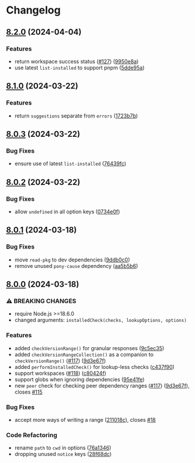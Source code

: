 # Changelog

## [8.2.0](https://github.com/voxpelli/node-installed-check-core/compare/v8.1.0...v8.2.0) (2024-04-04)


### Features

* return workspace success status ([#127](https://github.com/voxpelli/node-installed-check-core/issues/127)) ([9950e8a](https://github.com/voxpelli/node-installed-check-core/commit/9950e8ab1ac6a06e5b938aaf1095fa802f496e35))
* use latest `list-installed` to support pnpm ([5dde95a](https://github.com/voxpelli/node-installed-check-core/commit/5dde95ab976fb5aa2204ca810c46330f74d72c4b))

## [8.1.0](https://github.com/voxpelli/node-installed-check-core/compare/v8.0.3...v8.1.0) (2024-03-22)


### Features

* return `suggestions` separate from `errors` ([1723b7b](https://github.com/voxpelli/node-installed-check-core/commit/1723b7be1d165a1bc9865454ddac45115392ccf9))

## [8.0.3](https://github.com/voxpelli/node-installed-check-core/compare/v8.0.2...v8.0.3) (2024-03-22)


### Bug Fixes

* ensure use of latest `list-installed` ([76439fc](https://github.com/voxpelli/node-installed-check-core/commit/76439fcf6cc953a1a30a3b0d3efa8a6e94b8b38a))

## [8.0.2](https://github.com/voxpelli/node-installed-check-core/compare/v8.0.1...v8.0.2) (2024-03-22)


### Bug Fixes

* allow `undefined` in all option keys ([0734e0f](https://github.com/voxpelli/node-installed-check-core/commit/0734e0ff6b792abea029dea5309b77194c6c86f5))

## [8.0.1](https://github.com/voxpelli/node-installed-check-core/compare/v8.0.0...v8.0.1) (2024-03-18)


### Bug Fixes

* move `read-pkg` to dev dependencies ([9ddb0c0](https://github.com/voxpelli/node-installed-check-core/commit/9ddb0c079af022622f06408135b0c38afad95ed3))
* remove unused `pony-cause` dependency ([aa5b5b6](https://github.com/voxpelli/node-installed-check-core/commit/aa5b5b6005f115b359b056e060f6a8a1dbd9988a))

## [8.0.0](https://github.com/voxpelli/node-installed-check-core/compare/v7.1.4...v8.0.0) (2024-03-18)


### ⚠ BREAKING CHANGES

* require Node.js >=18.6.0
* changed arguments: `installedCheck(checks, lookupOptions, options)`

### Features

* added `checkVersionRange()` for granular responses ([9c5ec35](https://github.com/voxpelli/node-installed-check-core/commit/9c5ec357d520d17e6c5c81c50ee0fa2a74bb7e9d))
* added `checkVersionRangeCollection()` as a companion to `checkVersionRange()` ([#117](https://github.com/voxpelli/node-installed-check-core/issues/117)) ([9d3e67f](https://github.com/voxpelli/node-installed-check-core/commit/9d3e67f4c758e7c9751ec8b046e22408da54c802))
* added `performInstalledCheck()` for lookup-less checks ([c437f90](https://github.com/voxpelli/node-installed-check-core/commit/c437f9035329ca9531bbe3c7c243cc985fa17235))
* support workspaces ([#118](https://github.com/voxpelli/node-installed-check-core/issues/118)) ([c80424f](https://github.com/voxpelli/node-installed-check-core/commit/c80424ffd81efd515382c10705f0848154c44005))
* support globs when ignoring dependencies ([95e41fe](https://github.com/voxpelli/node-installed-check-core/commit/95e41fe3fbba3cb1d160d6e3af706e88c91a26cf))
* new `peer` check for checking peer dependency ranges ([#117](https://github.com/voxpelli/node-installed-check-core/issues/117)) ([9d3e67f](https://github.com/voxpelli/node-installed-check-core/commit/9d3e67f4c758e7c9751ec8b046e22408da54c802)), closes [#115](https://github.com/voxpelli/node-installed-check-core/issues/115)


### Bug Fixes

* accept more ways of writing a range ([211018c](https://github.com/voxpelli/node-installed-check-core/commit/211018c72be0e6b982cfa98a6167bb6c58768b94)), closes [#18](https://github.com/voxpelli/node-installed-check-core/issues/18)


### Code Refactoring

* rename `path` to `cwd` in options ([76a1346](https://github.com/voxpelli/node-installed-check-core/commit/76a13469e4a32de8679d3cbe4948cb9075c64d7e))
* dropping unused `notice` keys ([28f68dc](https://github.com/voxpelli/node-installed-check-core/commit/28f68dc6b6b9dd54db5cecc644d4151cfc9db944))
